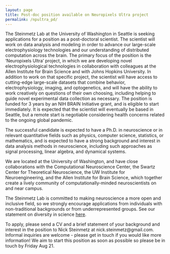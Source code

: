 ```yaml
---
layout: page
title: Post-doc position available on Neuropixels Ultra project
permalink: /npultra_pd/
---
```


<p> The Steinmetz Lab at the University of Washington in Seattle is seeking applications for a position as a post-doctoral scientist. The scientist will work on data analysis and modeling in order to advance our large-scale electrophysiology technologies and our understanding of distributed computation across the brain. The primary focus of the position is the ‘Neuropixels Ultra’ project, in which we are developing novel electrophysiological technologies in collaboration with colleagues at the Allen Institute for Brain Science and with Johns Hopkins University. In addition to work on that specific project, the scientist will have access to cutting-edge large-scale datasets that combine behavior, electrophysiology, imaging, and optogenetics, and will have the ability to work creatively on questions of their own choosing, including helping to guide novel experimental data collection as necessary. The position is funded for 3 years by an NIH BRAIN Initiative grant, and is eligible to start immediately. It is expected that the scientist will eventually be based in Seattle, but a remote start is negotiable considering health concerns related to the ongoing global pandemic.

<p>The successful candidate is expected to have a Ph.D. in neuroscience or in relevant quantitative fields such as physics, computer science, statistics, or mathematics, and is expected to have a strong background and interest in data analysis methods in neuroscience, including such approaches as signal processing, linear algebra, and dynamical systems.

<p>We are located at the University of Washington, and have close collaborations with the Computational Neuroscience Center, the Swartz Center for Theoretical Neuroscience, the UW Institute for Neuroengineering, and the Allen Institute for Brain Science, which together create a lively community of computationally-minded neuroscientists on and near campus.

<p>The Steinmetz Lab is committed to making neuroscience a more open and inclusive field, so we strongly encourage applications from individuals with non-traditional backgrounds or from underrepresented groups. See our statement on diversity in science <a href="/dei/">here</a>. 

<p>To apply, please send a CV and a brief statement of your background and interest in the position to Nick Steinmetz at nick.steinmetz@gmail.com. Informal inquiries are welcome - please get in touch if you would like more information! We aim to start this position as soon as possible so please be in touch by Friday Aug 21.



